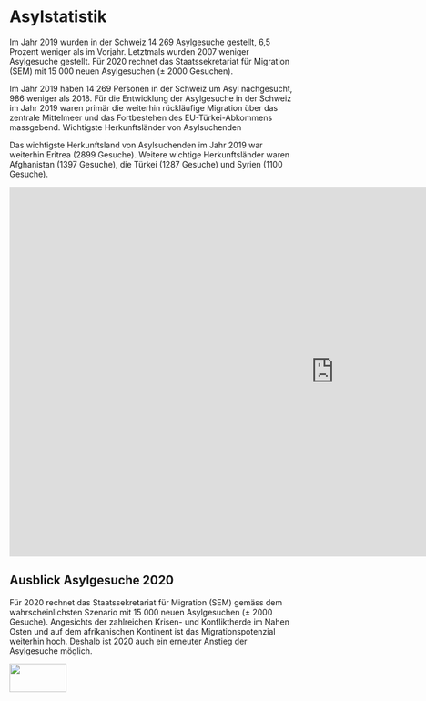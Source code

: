 # Asylstatistik

Im Jahr 2019 wurden in der Schweiz 14 269 Asylgesuche gestellt, 6,5 Prozent weniger als im Vorjahr. Letztmals wurden 2007 weniger Asylgesuche gestellt. Für 2020 rechnet das Staatssekretariat für Migration (SEM) mit 15 000 neuen Asylgesuchen (± 2000 Gesuchen).

Im Jahr 2019 haben 14 269 Personen in der Schweiz um Asyl nachgesucht, 986 weniger als 2018. Für die Entwicklung der Asylgesuche in der Schweiz im Jahr 2019 waren primär die weiterhin rückläufige Migration über das zentrale Mittelmeer und das Fortbestehen des EU-Türkei-Abkommens massgebend.
Wichtigste Herkunftsländer von Asylsuchenden

Das wichtigste Herkunftsland von Asylsuchenden im Jahr 2019 war weiterhin Eritrea (2899 Gesuche). Weitere wichtige Herkunftsländer waren Afghanistan (1397 Gesuche), die Türkei (1287 Gesuche) und Syrien (1100 Gesuche).  


<iframe width="1140" height="650" src="https://app.powerbi.com/reportEmbed?reportId=85452ae5-2be5-41a9-9af1-41252630ae7c&autoAuth=true&ctid=8d5f0453-42e2-4219-966c-2f7305cfa68a&config=eyJjbHVzdGVyVXJsIjoiaHR0cHM6Ly93YWJpLXdlc3QtZXVyb3BlLWQtcHJpbWFyeS1yZWRpcmVjdC5hbmFseXNpcy53aW5kb3dzLm5ldC8ifQ%3D%3D" frameborder="0" allowFullScreen="true"></iframe>



## Ausblick Asylgesuche 2020

Für 2020 rechnet das Staatssekretariat für Migration (SEM) gemäss dem wahrscheinlichsten Szenario mit 15 000 neuen Asylgesuchen (± 2000 Gesuche). Angesichts der zahlreichen Krisen- und Konfliktherde im Nahen Osten und auf dem afrikanischen Kontinent ist das Migrationspotenzial weiterhin hoch. Deshalb ist 2020 auch ein erneuter Anstieg der Asylgesuche möglich.

<img src="https://user-images.githubusercontent.com/77983900/105753635-4c29ef00-5f49-11eb-8307-87d48fc0fc9e.jpg" width="100" height="50">
